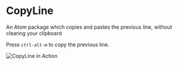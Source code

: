 # CopyLine

An Atom package which copies and pastes the previous line, without clearing your clipboard

Press `ctrl-alt-m` to copy the previous line.

![CopyLine in Action](http://i.imgur.com/da9m897.gif)
